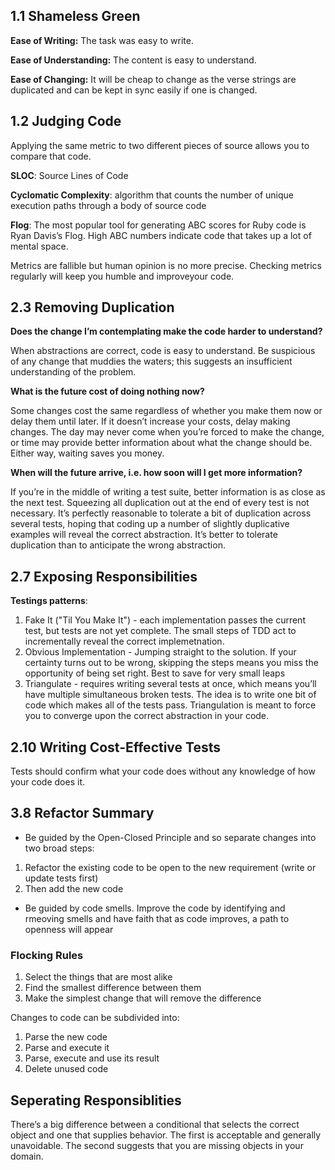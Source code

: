## 1.1 Shameless Green
**Ease of Writing:** The task was easy to write.

**Ease of Understanding:** The content is easy to understand.

**Ease of Changing:** It will be cheap to change as the verse strings are duplicated and can be kept in sync easily if one is changed.

## 1.2 Judging Code
Applying the same metric to two different pieces of source allows you to compare that code.

**SLOC**: Source Lines of Code

**Cyclomatic Complexity**: algorithm that counts the number of unique execution paths through a body of source code

**Flog**: The most popular tool for generating ABC scores for Ruby code is Ryan Davis’s Flog. High ABC numbers indicate code that takes up a lot of mental space.

Metrics are fallible but human opinion is no more precise. Checking metrics regularly will keep you humble and improveyour code.

## 2.3 Removing Duplication

**Does the change I’m contemplating make the code harder to
understand?**

When abstractions are correct, code is easy to understand. Be suspicious of any change that muddies the waters; this suggests an insufficient understanding of the problem.

**What is the future cost of doing nothing now?**

Some changes cost the same regardless of whether you make them now or delay them until later. If it doesn’t increase your costs, delay making changes. The day may never come when you’re forced to make the change, or time may provide better information about what the change should be. Either way, waiting saves you money.

**When will the future arrive, i.e. how soon will I get more
information?**

If you’re in the middle of writing a test suite, better information is as close as the next test. Squeezing all duplication out at the end of every test is not necessary. It’s perfectly reasonable to tolerate a bit of duplication across several tests, hoping that coding up a number of slightly duplicative examples will reveal the correct abstraction. It’s better to tolerate duplication than to anticipate the wrong abstraction.

## 2.7 Exposing Responsibilities

**Testings patterns**:
1. Fake It ("Til You Make It") - each implementation passes the current test, but tests are not yet complete. The small steps of TDD act to incrementally reveal the correct implemetnation.
2. Obvious Implementation - Jumping straight to the solution. If your certainty turns out to be wrong, skipping the steps means you miss the opportunity of being set right. Best to save for very small leaps 
3. Triangulate - requires writing several tests at once, which means you’ll have multiple simultaneous broken tests. The idea is to write one bit of code which makes all of the tests pass. Triangulation is meant to force you to converge upon the correct abstraction in your code.

## 2.10 Writing Cost-Effective Tests
Tests should confirm what your code does without any knowledge of how your code does it.

## 3.8 Refactor Summary
- Be guided by the Open-Closed Principle and so separate changes into two broad steps:
1. Refactor the existing code to be open to the new requirement (write or update tests first)
2. Then add the new code
- Be guided by code smells. Improve the code by identifying and rmeoving smells and have faith that as code improves, a path to openness will appear

### Flocking Rules
1. Select the things that are most alike
2. Find the smallest difference between them
3. Make the simplest change that will remove the difference

Changes to code can be subdivided into:
1. Parse the new code
2. Parse and execute it
3. Parse, execute and use its result
4. Delete unused code

## Seperating Responsiblities
There’s a big difference between a conditional that selects the correct object and one that supplies behavior. The first is acceptable and generally unavoidable. The second suggests that you are missing objects in your domain.

